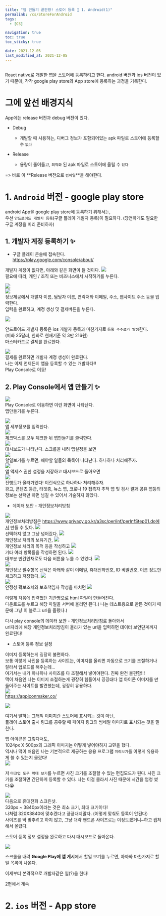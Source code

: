 ```yaml
---
title: "앱 만들기 끝판왕! 스토어 등록 🧡 1. Android(1)"
permalink: /cs/StoreForAndroid
tags:
  - [CS]

navigation: true
toc: true
toc_sticky: true

date: 2021-12-05
last_modified_at: 2021-12-05
---
```


![]()


React native로 개발한 앱을 스토어에 등록하려고 한다. android 버전과 ios 버전이 있기 때문에, 각각 google play store와 App store에 등록하는 과정을 기록한다.

# 그에 앞선 배경지식

App에는 release 버전과 debug 버전이 있다.

- Debug
  - 개발할 때 사용하는, 디버그 정보가 포함되어있는 apk 파일로 스토어에 등록할 수 `없다`

- Release
  - 용량이 줄어들고, `최적화` 된 apk 파일로 스토어에 올릴 수 `있다`

=> 바로 이 **Release 버전으로 `컴파일`**을 해야한다.




# 1. `Android` 버전 - google play store


android App을 google play store에 등록하기 위해서는,<br/>
우선 `안드로이드 개발자 등록`(구글 플레이 개발자 등록)이 필요하다.
(당연하게도 필요한 구글 계정을 미리 준비하자)

## 1. 개발자 계정 등록하기 ✨

- 구글 플레이 콘솔에 접속한다.<br/>
https://play.google.com/console/about/

개발자 계정이 없다면, 아래와 같은 화면이 뜰 것이다.
<img src="/assets/images/1-create-developer-account-page.png" /><br/>
필요에 따라, 개인 / 조직 또는 비즈니스에서 시작하기를 누른다.<br/>

<img src="/assets/images/1-create-step1-1.png" /><br/>
<img src="/assets/images/1-create-step1-3.png" /><br/>
정보제공에서 개발자 이름, 담당자 이름, 연락처와 이메일, 주소, 웹사이트 주소 등을 입력한다.<br/>
입력을 완료하고, 계정 생성 및 결제버튼을 누른다.


<img src="/assets/images/1-pay-1.png" /><br/>

안드로이드 개발자 등록은 ios 개발자 등록과 마찬가지로 `등록 수수료가 발생`한다.<br/>
(미화 25달러, 한화로 현재기준 약 3만 216원)<br/>
마스터카드로 결제를 완료한다.

<img src="/assets/images/1-pay-2.png" /><br/>
결제를 완료하면 개발자 계정 생성이 완료된다.<br/>
나는 이제 언제든지 앱을 등록할 수 있는 개발자다!!<br/>
Play Console로 이동!


## 2. Play Console에서 앱 만들기 ✨


<img src="/assets/images/1-create-finish.png" /><br/>
Play Console로 이동하면 이런 화면이 나타난다.<br/>
앱만들기를 누른다.

<img src="/assets/images/2-create-app-1.png" /><br/>
앱 세부정보를 입력한다.<br/>
<img src="/assets/images/2-create-app-2.png" /><br/>
체크박스를 모두 체크한 뒤 앱만들기를 클릭한다.<br/>
<img src="/assets/images/2-create-app-finish.png" /><br/>
대시보드가 나타난다. 스크롤을 내려 앱설정을 보면<br/>
<img src="/assets/images/3-app-setting-todo-list.png" /><br/>
할일보기를 누르면, 해야할 일들의 목록이 나타난다. 하나하나 처리해주자.<br/>
<img src="/assets/images/3-app-setting-todo-list-step1.png" /><br/>
앱 액세스 권한 설정을 저장하고 대시보드로 돌아오면<br/>
<img src="/assets/images/3-app-setting-todo-list-step1-done-returnto-dashboard.png" /><br/>
진행도가 올라가있다! 이런식으로 하나하나 처리해주자.<br/>
광고, 콘텐츠 등급, 타겟층, 뉴스 앱, 코로나 19 접촉자 추적 앱 및 검사 결과 공유 앱등의 정보는 선택만 하면 넘길 수 있어서 기술하지 않았다.<br/>

- 데이터 보안 - 개인정보처리방침

<img src="/assets/images/3-personal-info-1.png" /><br/>
개인정보처리방침은 https://www.privacy.go.kr/a3sc/per/inf/perInfStep01.do에서 만들 수 있다.
<img src="/assets/images/3-personal-info-2.png" /><br/>
선택하지 않고 그냥 넘어갔다.
<img src="/assets/images/3-personal-info-3.png" /><br/>
개인정보 처리의 보유기간,
<img src="/assets/images/3-personal-info-4.png" /><br/>
개인정보 처리의 목적 등을 작성하고
<img src="/assets/images/3-personal-info-5.png" /><br/>
기타 여러 항목들을 작성하면 된다.
<img src="/assets/images/3-personal-info-6.png" /><br/>
대부분 빈칸인채로도 다음 버튼을 누를 수 있었다.
<img src="/assets/images/3-personal-info-7.png" /><br/>
<img src="/assets/images/3-personal-info-8.png" /><br/>
개인정보 필수항목 선택은 아래와 같이 이메일, 휴대전화번호, ID 비밀번호, 이름 정도만 체크하고 저장했다.
<img src="/assets/images/3-personal-info-9.png" /><br/>
<img src="/assets/images/3-personal-info-10.png" /><br/>
안정성 확보조치와 보호책임자 작성을 마치면
<img src="/assets/images/3-personal-info-finish.png" /><br/>

이렇게 처음에 입력했던 기관명으로 html 파일이 만들어진다. <br/>
다운로드를 누르고 해당 파일을 서버에 올리면 된다.( 나는 테스트용으로 만든 것이기 때문에 그냥 이 블로그 url을 올렸다.) <br/>

다시 play console의 데이터 보안 - 개인정보처리방침로 돌아와서 <br/>
url자리에 해당 개인정보처리방침이 올라가 있는 url을 입력하면 데이터 보안단계까지 완료된다! <br/>


- 스토어 등록 정보 설정


이미지 등록하는게 굉장히 불편하다.<br/>
보통 이렇게 사진을 등록하는 사이트는, 이미지를 올리면 자동으로 크기를 조절하거나 잘라서 업로드를 해주는데...<br/>
여기서는 내가 하나하나 사이즈를 다 조절해서 넣어야한다. 진짜 완전 불편함!!!<br/>
맥이 처음인 나는 이미지 조절하는게 굉장히 힘들어서 끙끙대다 앱 아이콘 이미지를 만들어주는 사이트를 발견했는데, 굉장히 유용하다.<br/>
<img src="/assets/images/4-appiconmaker.png" /><br/>
https://appiconmaker.co/ <br/>



<img src="/assets/images/4-graphic-image.png" /><br/>

여기서 말하는 그래픽 이미지란 스토어에 표시되는 것이 아닌, <br/>
플레이 스토어 출시 링크를 공유할 때 페이지 링크의 썸네일 이미지로 표시되는 것을 말한다.<br/>

앱 아이콘은 그렇다쳐도, <br/>
1024px X 500px의 그래픽 이미지는 어떻게 넣어야하지 고민을 했다.<br/>
역시나 맥이 처음인 나는 기본적으로 제공하는 응용 프로그램 `미리보기`를 이렇게 유용하게 쓸 수 있는지 몰랐다!<br/>
<img src="/assets/images/4-mac-thumbnail.png" /><br/>

저 `마크업 도구 막대 보기`를 누르면 사진 크기를 조절할 수 있는 편집모드가 된다. 사진 크기를 조절하면 간단하게 등록할 수 있다.
나는 이걸 몰라서 사진 때문에 시간을 엄청 썼다😭

<img src="/assets/images/4-screenshot.png" /><br/>
다음으로 휴대전화 스크린샷.<br/>
320px ~ 3840px이라는 것은 최소 크기, 최대 크기이다!<br/>
나처럼 320X3840에 맞추겠다고 끙끙대지말자. (어떻게 맞춰도 등록이 안된다)<br/>
사이즈를 딱 맞추려고 하지 않고, 그냥 대략 핸드폰 사이즈로는 이정도겠거니~하고 캡처해서 올렸다.<br/>

스토어 등록 정보 설정을 완료하고 다시 대시보드로 돌아온다.<br/>

<img src="/assets/images/5-production-app-apply.png" /><br/>

스크롤을 내려 **Google Play에 앱 게시**에서 할일 보기를 누르면, 아까와 마찬가지로 할일 목록이 나온다.<br/>

이제부터 본격적으로 개발자같은 일(?)을 한다!<br/>

2편에서 계속

























# 2. `ios` 버전 - App store